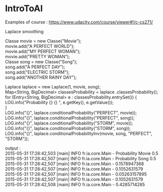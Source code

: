 # IntroToAI
Examples of course : https://www.udacity.com/course/viewer#!/c-cs271/

Laplace smoothing

 Classe movie = new Classe("Movie");  
 movie.add("A PERFECT WORLD");  
 movie.add("MY PERFECT WOMAN");  
 movie.add("PRETTY WOMAN");  
 Classe song = new Classe("Song");  
 song.add("A PERFECT DAY");  
 song.add("ELECTRIC STORM");  
 song.add("ANOTHER RAINY DAY");  

 Laplace laplace = new Laplace(1, movie, song);  
 Map<String, BigDecimal> classesProbability = laplace
.classesProbability();  
 for (Entry<String, BigDecimal> e : classesProbability.entrySet()) {  
 LOG.info("Probability {} {} ", e.getKey(), e.getValue());  
 }  
 LOG.info("{}", laplace.conditionalProbability("PERFECT", movie));  
 LOG.info("{}", laplace.conditionalProbability("PERFECT", song));  
 LOG.info("{}", laplace.conditionalProbability("STORM", movie));  
 LOG.info("{}", laplace.conditionalProbability("STORM", song));  
 LOG.info("{}", laplace.conditionalProbabilityInv(movie, song,
"PERFECT", "STORM"));  


 output :  
 2015-05-31 17:28:42,503 [main] INFO fr.ia.core.Main - Probability Movie 0.5   
 2015-05-31 17:28:42,507 [main] INFO fr.ia.core.Main - Probability Song 0.5    
 2015-05-31 17:28:42,507 [main] INFO fr.ia.core.Main - 0.1578947368  
 2015-05-31 17:28:42,507 [main] INFO fr.ia.core.Main - 0.1052631579  
 2015-05-31 17:28:42,507 [main] INFO fr.ia.core.Main - 0.05263157895  
 2015-05-31 17:28:42,507 [main] INFO fr.ia.core.Main - 0.1052631579  
 2015-05-31 17:28:42,508 [main] INFO fr.ia.core.Main - 0.4285714285  

